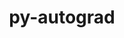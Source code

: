 ---
title: "py-autograd"
layout: cache
categories: [package, develop]
meta: {"compilers": ["gcc@=11.4.0", "gcc@=9.4.0", "oneapi@=2024.2.1"], "num_specs": 12, "num_specs_by_stack": {"e4s": 5, "e4s-neoverse_v1": 2, "e4s-oneapi": 4, "e4s-power": 1, "root": 12}, "oss": ["ubuntu20.04", "ubuntu22.04"], "platforms": ["linux"], "stacks": ["e4s", "e4s-neoverse_v1", "e4s-oneapi", "e4s-power", "root"], "targets": ["neoverse_v1", "ppc64le", "x86_64_v3"], "versions": ["1.6.2"]}
spec_details: [{"compiler": "gcc@=9.4.0", "hash": "y5w5jfxoseaspfm5kkfzkzkmh3b4z2ol", "os": "ubuntu20.04", "platform": "linux", "size": "-", "stacks": ["e4s-power", "root"], "tarball": "https://binaries.spack.io/develop/build_cache/linux-ubuntu20.04-ppc64le/gcc-9.4.0/py-autograd-1.6.2/linux-ubuntu20.04-ppc64le-gcc-9.4.0-py-autograd-1.6.2-y5w5jfxoseaspfm5kkfzkzkmh3b4z2ol.spack", "target": "ppc64le", "variants": ["build_system=python_pip"], "versions": ["1.6.2"]}, {"compiler": "gcc@=11.4.0", "hash": "r2cpruaqhhl6lq2pxylus7jdl3id7yoz", "os": "ubuntu22.04", "platform": "linux", "size": "-", "stacks": ["e4s-neoverse_v1", "root"], "tarball": "https://binaries.spack.io/develop/build_cache/linux-ubuntu22.04-neoverse_v1/gcc-11.4.0/py-autograd-1.6.2/linux-ubuntu22.04-neoverse_v1-gcc-11.4.0-py-autograd-1.6.2-r2cpruaqhhl6lq2pxylus7jdl3id7yoz.spack", "target": "neoverse_v1", "variants": ["build_system=python_pip"], "versions": ["1.6.2"]}, {"compiler": "gcc@=11.4.0", "hash": "unzca2ba5px4xrg6nkvczinss5wmglc5", "os": "ubuntu22.04", "platform": "linux", "size": "-", "stacks": ["e4s-neoverse_v1", "root"], "tarball": "https://binaries.spack.io/develop/build_cache/linux-ubuntu22.04-neoverse_v1/gcc-11.4.0/py-autograd-1.6.2/linux-ubuntu22.04-neoverse_v1-gcc-11.4.0-py-autograd-1.6.2-unzca2ba5px4xrg6nkvczinss5wmglc5.spack", "target": "neoverse_v1", "variants": ["build_system=python_pip"], "versions": ["1.6.2"]}, {"compiler": "gcc@=11.4.0", "hash": "xhf5gcreh5mk73um4wel626vsjhk7fii", "os": "ubuntu22.04", "platform": "linux", "size": "-", "stacks": ["e4s", "root"], "tarball": "https://binaries.spack.io/develop/build_cache/linux-ubuntu22.04-x86_64_v3/gcc-11.4.0/py-autograd-1.6.2/linux-ubuntu22.04-x86_64_v3-gcc-11.4.0-py-autograd-1.6.2-xhf5gcreh5mk73um4wel626vsjhk7fii.spack", "target": "x86_64_v3", "variants": ["build_system=python_pip"], "versions": ["1.6.2"]}, {"compiler": "gcc@=11.4.0", "hash": "fem42hh6tahtrxhj2aby5sm2f7pg6rgc", "os": "ubuntu22.04", "platform": "linux", "size": "-", "stacks": ["e4s", "root"], "tarball": "https://binaries.spack.io/develop/build_cache/linux-ubuntu22.04-x86_64_v3/gcc-11.4.0/py-autograd-1.6.2/linux-ubuntu22.04-x86_64_v3-gcc-11.4.0-py-autograd-1.6.2-fem42hh6tahtrxhj2aby5sm2f7pg6rgc.spack", "target": "x86_64_v3", "variants": ["build_system=python_pip"], "versions": ["1.6.2"]}, {"compiler": "gcc@=11.4.0", "hash": "ajcrlitmiq6s6lcn7v44ry25xmaisdcm", "os": "ubuntu22.04", "platform": "linux", "size": "-", "stacks": ["e4s", "root"], "tarball": "https://binaries.spack.io/develop/build_cache/linux-ubuntu22.04-x86_64_v3/gcc-11.4.0/py-autograd-1.6.2/linux-ubuntu22.04-x86_64_v3-gcc-11.4.0-py-autograd-1.6.2-ajcrlitmiq6s6lcn7v44ry25xmaisdcm.spack", "target": "x86_64_v3", "variants": ["build_system=python_pip"], "versions": ["1.6.2"]}, {"compiler": "gcc@=11.4.0", "hash": "nrqax24fdfnecl37bqx64u4nm7wk6tbj", "os": "ubuntu22.04", "platform": "linux", "size": "-", "stacks": ["e4s", "root"], "tarball": "https://binaries.spack.io/develop/build_cache/linux-ubuntu22.04-x86_64_v3/gcc-11.4.0/py-autograd-1.6.2/linux-ubuntu22.04-x86_64_v3-gcc-11.4.0-py-autograd-1.6.2-nrqax24fdfnecl37bqx64u4nm7wk6tbj.spack", "target": "x86_64_v3", "variants": ["build_system=python_pip"], "versions": ["1.6.2"]}, {"compiler": "gcc@=11.4.0", "hash": "tldzcpuohxisg3437rizr2gjdbq57rqs", "os": "ubuntu22.04", "platform": "linux", "size": "-", "stacks": ["e4s", "root"], "tarball": "https://binaries.spack.io/develop/build_cache/linux-ubuntu22.04-x86_64_v3/gcc-11.4.0/py-autograd-1.6.2/linux-ubuntu22.04-x86_64_v3-gcc-11.4.0-py-autograd-1.6.2-tldzcpuohxisg3437rizr2gjdbq57rqs.spack", "target": "x86_64_v3", "variants": ["build_system=python_pip"], "versions": ["1.6.2"]}, {"compiler": "oneapi@=2024.2.1", "hash": "oti2dcrpfhddnzhqg64nlp25xqnocs52", "os": "ubuntu22.04", "platform": "linux", "size": "-", "stacks": ["e4s-oneapi", "root"], "tarball": "https://binaries.spack.io/develop/build_cache/linux-ubuntu22.04-x86_64_v3/oneapi-2024.2.1/py-autograd-1.6.2/linux-ubuntu22.04-x86_64_v3-oneapi-2024.2.1-py-autograd-1.6.2-oti2dcrpfhddnzhqg64nlp25xqnocs52.spack", "target": "x86_64_v3", "variants": ["build_system=python_pip"], "versions": ["1.6.2"]}, {"compiler": "oneapi@=2024.2.1", "hash": "rjfeldaekazoninayzkwsmskes4cqoks", "os": "ubuntu22.04", "platform": "linux", "size": "-", "stacks": ["e4s-oneapi", "root"], "tarball": "https://binaries.spack.io/develop/build_cache/linux-ubuntu22.04-x86_64_v3/oneapi-2024.2.1/py-autograd-1.6.2/linux-ubuntu22.04-x86_64_v3-oneapi-2024.2.1-py-autograd-1.6.2-rjfeldaekazoninayzkwsmskes4cqoks.spack", "target": "x86_64_v3", "variants": ["build_system=python_pip"], "versions": ["1.6.2"]}, {"compiler": "oneapi@=2024.2.1", "hash": "2qlewh6ulh6l436pohpjcptgbu57rvt2", "os": "ubuntu22.04", "platform": "linux", "size": "-", "stacks": ["e4s-oneapi", "root"], "tarball": "https://binaries.spack.io/develop/build_cache/linux-ubuntu22.04-x86_64_v3/oneapi-2024.2.1/py-autograd-1.6.2/linux-ubuntu22.04-x86_64_v3-oneapi-2024.2.1-py-autograd-1.6.2-2qlewh6ulh6l436pohpjcptgbu57rvt2.spack", "target": "x86_64_v3", "variants": ["build_system=python_pip"], "versions": ["1.6.2"]}, {"compiler": "oneapi@=2024.2.1", "hash": "5bn5t2jm2u4352aakw7yjgttdmnzjm7a", "os": "ubuntu22.04", "platform": "linux", "size": "-", "stacks": ["e4s-oneapi", "root"], "tarball": "https://binaries.spack.io/develop/build_cache/linux-ubuntu22.04-x86_64_v3/oneapi-2024.2.1/py-autograd-1.6.2/linux-ubuntu22.04-x86_64_v3-oneapi-2024.2.1-py-autograd-1.6.2-5bn5t2jm2u4352aakw7yjgttdmnzjm7a.spack", "target": "x86_64_v3", "variants": ["build_system=python_pip"], "versions": ["1.6.2"]}]
---